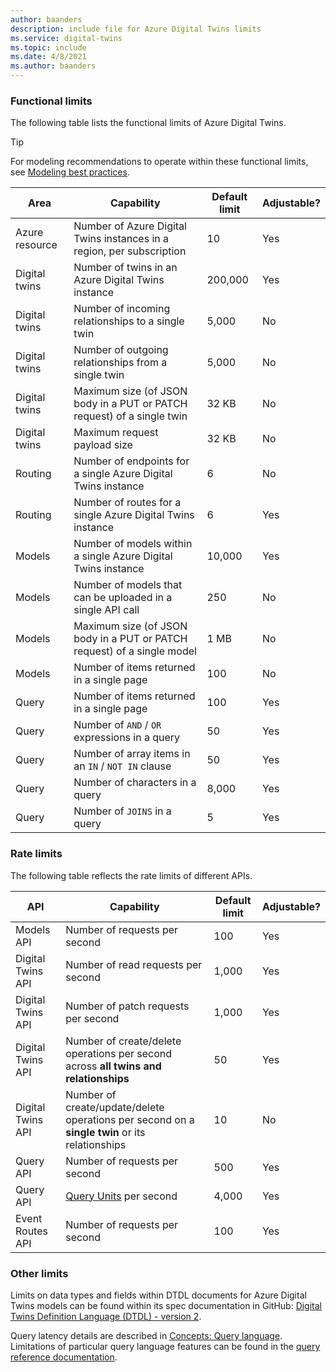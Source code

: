 ```yaml
---
author: baanders
description: include file for Azure Digital Twins limits
ms.service: digital-twins
ms.topic: include
ms.date: 4/8/2021
ms.author: baanders
---
```


### Functional limits

The following table lists the functional limits of Azure Digital Twins. 

> [!TIP]
> For modeling recommendations to operate within these functional limits, see [Modeling best practices](../articles/digital-twins/concepts-models.md#modeling-best-practices).

| Area | Capability | Default limit | Adjustable? |
| --- | --- | --- | --- |
| Azure resource | Number of Azure Digital Twins instances in a region, per subscription | 10 | Yes |
| Digital twins | Number of twins in an Azure Digital Twins instance | 200,000 | Yes |
| Digital twins | Number of incoming relationships to a single twin | 5,000 | No |
| Digital twins | Number of outgoing relationships from a single twin | 5,000 | No |
| Digital twins | Maximum size (of JSON body in a PUT or PATCH request) of a single twin | 32 KB | No |
| Digital twins | Maximum request payload size | 32 KB | No | 
| Routing | Number of endpoints for a single Azure Digital Twins instance | 6 | No |
| Routing | Number of routes for a single Azure Digital Twins instance | 6 | Yes |
| Models | Number of models within a single Azure Digital Twins instance | 10,000 | Yes |
| Models | Number of models that can be uploaded in a single API call | 250 | No |
| Models | Maximum size (of JSON body in a PUT or PATCH request) of a single model | 1 MB | No |
| Models | Number of items returned in a single page | 100 | No |
| Query | Number of items returned in a single page | 100 | Yes |
| Query | Number of `AND` / `OR` expressions in a query | 50 | Yes |
| Query | Number of array items in an `IN` / `NOT IN` clause | 50 | Yes |
| Query | Number of characters in a query | 8,000 | Yes |
| Query | Number of `JOINS` in a query | 5 | Yes |

### Rate limits

The following table reflects the rate limits of different APIs.

| API | Capability | Default limit | Adjustable? |
| --- | --- | --- | --- |
| Models API | Number of requests per second | 100 | Yes |
| Digital Twins API | Number of read requests per second | 1,000 | Yes |
| Digital Twins API | Number of patch requests per second | 1,000 | Yes |
| Digital Twins API | Number of create/delete operations per second across **all twins and relationships** | 50 | Yes |
| Digital Twins API | Number of create/update/delete operations per second on a **single twin** or its relationships | 10 | No |
| Query API | Number of requests per second | 500 | Yes |
| Query API | [Query Units](../articles/digital-twins/concepts-query-units.md) per second | 4,000 | Yes |
| Event Routes API | Number of requests per second | 100 | Yes |

### Other limits

Limits on data types and fields within DTDL documents for Azure Digital Twins models can be found within its spec documentation in GitHub: [Digital Twins Definition Language (DTDL) - version 2](https://github.com/Azure/opendigitaltwins-dtdl/blob/master/DTDL/v2/dtdlv2.md).
 
Query latency details are described in [Concepts: Query language](../articles/digital-twins/concepts-query-language.md#considerations-for-querying). Limitations of particular query language features can be found in the [query reference documentation](../articles/digital-twins/concepts-query-language.md#reference-documentation).
